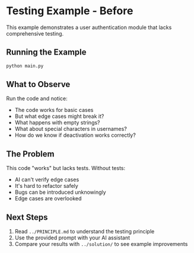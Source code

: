 # Testing Example - Before

This example demonstrates a user authentication module that lacks comprehensive testing.

## Running the Example

```bash
python main.py
```

## What to Observe

Run the code and notice:
- The code works for basic cases
- But what edge cases might break it?
- What happens with empty strings?
- What about special characters in usernames?
- How do we know if deactivation works correctly?

## The Problem

This code "works" but lacks tests. Without tests:
- AI can't verify edge cases
- It's hard to refactor safely
- Bugs can be introduced unknowingly
- Edge cases are overlooked

## Next Steps

1. Read `../PRINCIPLE.md` to understand the testing principle
2. Use the provided prompt with your AI assistant
3. Compare your results with `../solution/` to see example improvements

